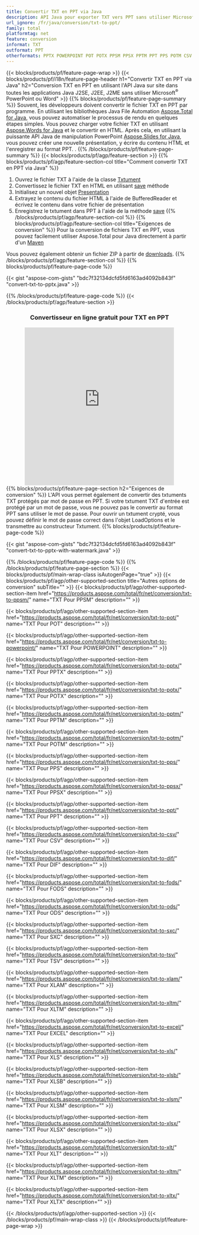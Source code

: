```yaml
---
title: Convertir TXT en PPT via Java
description: API Java pour exporter TXT vers PPT sans utiliser Microsoft Word ou PowerPoint
url_ignore: /fr/java/conversion/txt-to-ppt/
family: total
platformtag: net
feature: conversion
informat: TXT
outformat: PPT
otherformats: PPTX POWERPOINT POT POTX PPSM PPSX PPTM PPT PPS POTM CSV DIF FODS ODS SXC TSV XLAM XLTM EXCEL XLS XLSB XLSM XLSX XLT XLTM XLTX
---
```

{{< blocks/products/pf/feature-page-wrap >}}
{{< blocks/products/pf/i18n/feature-page-header h1="Convertir TXT en PPT via Java" h2="Conversion TXT en PPT en utilisant l'API Java sur site dans toutes les applications Java J2SE, J2EE, J2ME sans utiliser Microsoft<sup>&reg;</sup> PowerPoint ou Word" >}}
{{% blocks/products/pf/feature-page-summary %}}
Souvent, les développeurs doivent convertir le fichier TXT en PPT par programme. En utilisant les bibliothèques Java File Automation [Aspose.Total for Java](https://products.aspose.com/total/java/), vous pouvez automatiser le processus de rendu en quelques étapes simples. Vous pouvez charger votre fichier TXT en utilisant [Aspose.Words for Java](https://products.aspose.com/words/java/) et le convertir en HTML. Après cela, en utilisant la puissante API Java de manipulation PowerPoint [Aspose.Slides for Java](https://products.aspose.com/slides/java/), vous pouvez créer une nouvelle présentation, y écrire du contenu HTML et l'enregistrer au format PPT. .
{{% /blocks/products/pf/feature-page-summary  %}}
{{< blocks/products/pf/agp/feature-section >}}
{{% blocks/products/pf/agp/feature-section-col title="Comment convertir TXT en PPT via Java" %}}
1. Ouvrez le fichier TXT à l'aide de la classe [Txtument](https://reference.aspose.com/words/java/com.aspose.words/Txtument)
2. Convertissez le fichier TXT en HTML en utilisant [save](https://reference.aspose.com/words/java/com.aspose.words/Txtument#save(java.lang.String,com.aspose.words.SaveOptions)) méthode
3. Initialisez un nouvel objet [Presentation](https://reference.aspose.com/slides/java/com.aspose.slides/Presentation)
5. Extrayez le contenu du fichier HTML à l'aide de BufferedReader et écrivez le contenu dans votre fichier de présentation
6. Enregistrez le txtument dans PPT à l'aide de la méthode [save](https://reference.aspose.com/slides/java/com.aspose.slides/Presentation#save-java.io.OutputStream-int-)
{{% /blocks/products/pf/agp/feature-section-col %}}
{{% blocks/products/pf/agp/feature-section-col title="Exigences de conversion" %}}
Pour la conversion de fichiers TXT en PPT, vous pouvez facilement utiliser Aspose.Total pour Java directement à partir d'un [Maven](https://releases.aspose.com/total/java/)

Vous pouvez également obtenir un fichier ZIP à partir de [downloads](https://releases.aspose.com/total/java).
{{% /blocks/products/pf/agp/feature-section-col %}}
{{% blocks/products/pf/feature-page-code %}}

{{< gist "aspose-com-gists" "bdc7f32134dcfd5fd6163ad4092b843f" "convert-txt-to-pptx.java" >}}


{{% /blocks/products/pf/feature-page-code %}}
{{< /blocks/products/pf/agp/feature-section >}}
<div class="container-fluid agp-content bg-white aboutfile box-1 vh100 section nopbtm">
<div class=container>
<div class=row>
<div class="demobox tc col-md-12 padding-0" align="center">

<h3>Convertisseur en ligne gratuit pour TXT en PPT</h3>

<iframe style="border: none; height: 426px;" scrolling="no" src="https://total-conversion-app-65z5r2lp.qa.k8s.dynabic.com/?to=ppt&from=txt" id="child-iframe" width="80%"></iframe>

</div></div>
</div></div>
{{% blocks/products/pf/feature-page-section  h2="Exigences de conversion" %}}
L'API vous permet également de convertir des txtuments TXT protégés par mot de passe en PPT. Si votre txtument TXT d'entrée est protégé par un mot de passe, vous ne pouvez pas le convertir au format PPT sans utiliser le mot de passe. Pour ouvrir un txtument crypté, vous pouvez définir le mot de passe correct dans l'objet LoadOptions et le transmettre au constructeur Txtument.  
{{% blocks/products/pf/feature-page-code %}}

{{< gist "aspose-com-gists" "bdc7f32134dcfd5fd6163ad4092b843f" "convert-txt-to-pptx-with-watermark.java" >}}

{{% /blocks/products/pf/feature-page-code  %}}
{{% /blocks/products/pf/feature-page-section %}}
{{< blocks/products/pf/main-wrap-class isAutogenPage="true" >}}
{{< blocks/products/pf/agp/other-supported-section title="Autres options de conversion" subTitle="" >}}
{{< blocks/products/pf/agp/other-supported-section-item href="https://products.aspose.com/total/fr/net/conversion/txt-to-ppsm/" name="TXT Pour PPSM" description="" >}}

{{< blocks/products/pf/agp/other-supported-section-item href="https://products.aspose.com/total/fr/net/conversion/txt-to-pot/" name="TXT Pour POT" description="" >}}

{{< blocks/products/pf/agp/other-supported-section-item href="https://products.aspose.com/total/fr/net/conversion/txt-to-powerpoint/" name="TXT Pour POWERPOINT" description="" >}}

{{< blocks/products/pf/agp/other-supported-section-item href="https://products.aspose.com/total/fr/net/conversion/txt-to-pptx/" name="TXT Pour PPTX" description="" >}}

{{< blocks/products/pf/agp/other-supported-section-item href="https://products.aspose.com/total/fr/net/conversion/txt-to-potx/" name="TXT Pour POTX" description="" >}}

{{< blocks/products/pf/agp/other-supported-section-item href="https://products.aspose.com/total/fr/net/conversion/txt-to-pptm/" name="TXT Pour PPTM" description="" >}}

{{< blocks/products/pf/agp/other-supported-section-item href="https://products.aspose.com/total/fr/net/conversion/txt-to-potm/" name="TXT Pour POTM" description="" >}}

{{< blocks/products/pf/agp/other-supported-section-item href="https://products.aspose.com/total/fr/net/conversion/txt-to-pps/" name="TXT Pour PPS" description="" >}}

{{< blocks/products/pf/agp/other-supported-section-item href="https://products.aspose.com/total/fr/net/conversion/txt-to-ppsx/" name="TXT Pour PPSX" description="" >}}

{{< blocks/products/pf/agp/other-supported-section-item href="https://products.aspose.com/total/fr/net/conversion/txt-to-ppt/" name="TXT Pour PPT" description="" >}}

{{< blocks/products/pf/agp/other-supported-section-item href="https://products.aspose.com/total/fr/net/conversion/txt-to-csv/" name="TXT Pour CSV" description="" >}}

{{< blocks/products/pf/agp/other-supported-section-item href="https://products.aspose.com/total/fr/net/conversion/txt-to-dif/" name="TXT Pour DIF" description="" >}}

{{< blocks/products/pf/agp/other-supported-section-item href="https://products.aspose.com/total/fr/net/conversion/txt-to-fods/" name="TXT Pour FODS" description="" >}}

{{< blocks/products/pf/agp/other-supported-section-item href="https://products.aspose.com/total/fr/net/conversion/txt-to-ods/" name="TXT Pour ODS" description="" >}}

{{< blocks/products/pf/agp/other-supported-section-item href="https://products.aspose.com/total/fr/net/conversion/txt-to-sxc/" name="TXT Pour SXC" description="" >}}

{{< blocks/products/pf/agp/other-supported-section-item href="https://products.aspose.com/total/fr/net/conversion/txt-to-tsv/" name="TXT Pour TSV" description="" >}}

{{< blocks/products/pf/agp/other-supported-section-item href="https://products.aspose.com/total/fr/net/conversion/txt-to-xlam/" name="TXT Pour XLAM" description="" >}}

{{< blocks/products/pf/agp/other-supported-section-item href="https://products.aspose.com/total/fr/net/conversion/txt-to-xltm/" name="TXT Pour XLTM" description="" >}}

{{< blocks/products/pf/agp/other-supported-section-item href="https://products.aspose.com/total/fr/net/conversion/txt-to-excel/" name="TXT Pour EXCEL" description="" >}}

{{< blocks/products/pf/agp/other-supported-section-item href="https://products.aspose.com/total/fr/net/conversion/txt-to-xls/" name="TXT Pour XLS" description="" >}}

{{< blocks/products/pf/agp/other-supported-section-item href="https://products.aspose.com/total/fr/net/conversion/txt-to-xlsb/" name="TXT Pour XLSB" description="" >}}

{{< blocks/products/pf/agp/other-supported-section-item href="https://products.aspose.com/total/fr/net/conversion/txt-to-xlsm/" name="TXT Pour XLSM" description="" >}}

{{< blocks/products/pf/agp/other-supported-section-item href="https://products.aspose.com/total/fr/net/conversion/txt-to-xlsx/" name="TXT Pour XLSX" description="" >}}

{{< blocks/products/pf/agp/other-supported-section-item href="https://products.aspose.com/total/fr/net/conversion/txt-to-xlt/" name="TXT Pour XLT" description="" >}}

{{< blocks/products/pf/agp/other-supported-section-item href="https://products.aspose.com/total/fr/net/conversion/txt-to-xltm/" name="TXT Pour XLTM" description="" >}}

{{< blocks/products/pf/agp/other-supported-section-item href="https://products.aspose.com/total/fr/net/conversion/txt-to-xltx/" name="TXT Pour XLTX" description="" >}}


{{< /blocks/products/pf/agp/other-supported-section >}}
{{< /blocks/products/pf/main-wrap-class >}}
{{< /blocks/products/pf/feature-page-wrap >}}